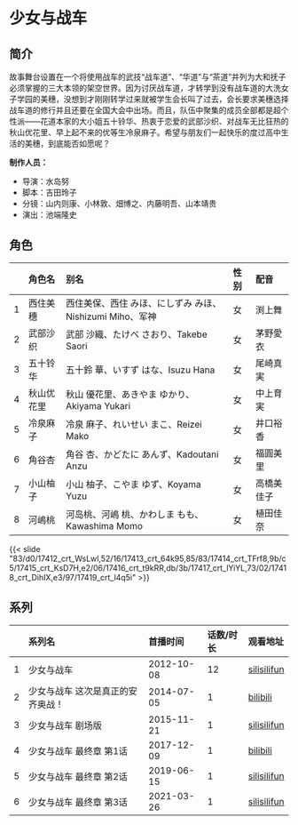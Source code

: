 # 少女与战车


## 简介

故事舞台设置在一个将使用战车的武技“战车道”、“华道”与“茶道”并列为大和抚子必须掌握的三大本领的架空世界。因为讨厌战车道，才转学到没有战车道的大洗女子学园的美穗，没想到才刚刚转学过来就被学生会长叫了过去，会长要求美穗选择战车道的修行并且还要在全国大会中出场。而且，队伍中聚集的成员全部都是超个性派——花道本家的大小姐五十铃华、热衷于恋爱的武部沙织、对战车无比狂热的秋山优花里、早上起不来的优等生冷泉麻子。希望与朋友们一起快乐的度过高中生活的美穗，到底能否如愿呢？

**制作人员：**
- 导演：水岛努
- 脚本：吉田玲子
- 分镜：山内则康、小林敦、畑博之、内藤明吾、山本靖贵
- 演出：池端隆史

## 角色

|     |   角色名   |   别名  | 性别 |  配音  |
|:--- |:------  |:----      |:---  |:--   |
| 1 | 西住美穗 | 西住美保、西住 みほ、にしずみ みほ、Nishizumi Miho、军神 | 女 | 渕上舞 |
| 2 | 武部沙织 | 武部 沙織、たけべ さおり、Takebe Saori | 女 | 茅野愛衣 |
| 3 | 五十铃华 | 五十鈴 華、いすず はな、Isuzu Hana | 女 | 尾崎真実 |
| 4 | 秋山优花里 | 秋山 優花里、あきやま ゆかり、Akiyama Yukari | 女 | 中上育実 |
| 5 | 冷泉麻子 | 冷泉 麻子、れいせい まこ、Reizei Mako | 女 | 井口裕香 |
| 6 | 角谷杏 | 角谷 杏、かどたに あんず、Kadoutani Anzu | 女 | 福圓美里 |
| 7 | 小山柚子 | 小山 柚子、こやま ゆず、Koyama Yuzu | 女 | 高橋美佳子 |
| 8 | 河嶋桃 | 河岛桃、河嶋 桃、かわしま もも、Kawashima Momo | 女 | 植田佳奈 |

{{< slide "83/d0/17412_crt_WsLwl,52/16/17413_crt_64k95,85/83/17414_crt_TFrf8,9b/c5/17415_crt_KsD7H,e2/06/17416_crt_t9kRR,db/3b/17417_crt_lYiYL,73/02/17418_crt_DihIX,e3/97/17419_crt_l4q5i" >}}

## 系列

|     |   系列名   |   首播时间  | 话数/时长  | 观看地址 |
|:---  |:------    |:----      |:---       |:---  |
| 1 | 少女与战车 | 2012-10-08 | 12 | [silisilifun](https://www.silisilifun.com/vodplay/Od77777Z/2/1/)  |
| 2 | 少女与战车 这次是真正的安齐奥战！ | 2014-07-05 | 1 | [bilibili](https://www.bilibili.com/video/BV1Qx411b7YG)  |
| 3 | 少女与战车 剧场版 | 2015-11-21 | 1 | [silisilifun](https://www.silisilifun.com/vodplay/EtZ7777Z/1/1/)  |
| 4 | 少女与战车 最终章 第1话 | 2017-12-09 | 1 | [bilibili](https://www.bilibili.com/video/BV1sW411g72B)  |
| 5 | 少女与战车 最终章 第2话 | 2019-06-15 | 1 | [silisilifun](https://www.silisilifun.com/vodplay/7CZ7777Z/1/1/)  |
| 6 | 少女与战车 最终章 第3话 | 2021-03-26 | 1 | [silisilifun](https://www.silisilifun.com/vodplay/dwZ7777Z/1/1/)  |



